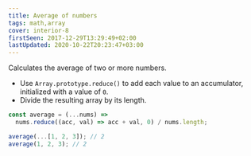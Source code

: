 ```yaml
---
title: Average of numbers
tags: math,array
cover: interior-8
firstSeen: 2017-12-29T13:29:49+02:00
lastUpdated: 2020-10-22T20:23:47+03:00
---
```


Calculates the average of two or more numbers.

- Use `Array.prototype.reduce()` to add each value to an accumulator, initialized with a value of `0`.
- Divide the resulting array by its length.

```js
const average = (...nums) =>
  nums.reduce((acc, val) => acc + val, 0) / nums.length;
```

```js
average(...[1, 2, 3]); // 2
average(1, 2, 3); // 2
```

